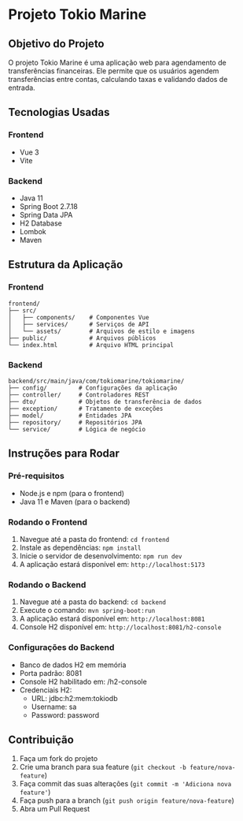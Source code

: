 # Projeto Tokio Marine

## Objetivo do Projeto

O projeto Tokio Marine é uma aplicação web para agendamento de transferências financeiras. Ele permite que os usuários agendem transferências entre contas, calculando taxas e validando dados de entrada.

## Tecnologias Usadas

### Frontend
- Vue 3
- Vite

### Backend
- Java 11
- Spring Boot 2.7.18
- Spring Data JPA
- H2 Database
- Lombok
- Maven

## Estrutura da Aplicação

### Frontend
```
frontend/
├── src/
│   ├── components/    # Componentes Vue
│   ├── services/      # Serviços de API
│   └── assets/        # Arquivos de estilo e imagens
├── public/            # Arquivos públicos
└── index.html         # Arquivo HTML principal
```

### Backend
```
backend/src/main/java/com/tokiomarine/tokiomarine/
├── config/         # Configurações da aplicação
├── controller/     # Controladores REST
├── dto/            # Objetos de transferência de dados
├── exception/      # Tratamento de exceções
├── model/          # Entidades JPA
├── repository/     # Repositórios JPA
└── service/        # Lógica de negócio
```

## Instruções para Rodar

### Pré-requisitos
- Node.js e npm (para o frontend)
- Java 11 e Maven (para o backend)

### Rodando o Frontend
1. Navegue até a pasta do frontend: `cd frontend`
2. Instale as dependências: `npm install`
3. Inicie o servidor de desenvolvimento: `npm run dev`
4. A aplicação estará disponível em: `http://localhost:5173`

### Rodando o Backend
1. Navegue até a pasta do backend: `cd backend`
2. Execute o comando: `mvn spring-boot:run`
3. A aplicação estará disponível em: `http://localhost:8081`
4. Console H2 disponível em: `http://localhost:8081/h2-console`

### Configurações do Backend
- Banco de dados H2 em memória
- Porta padrão: 8081
- Console H2 habilitado em: /h2-console
- Credenciais H2:
  - URL: jdbc:h2:mem:tokiodb
  - Username: sa
  - Password: password

## Contribuição

1. Faça um fork do projeto
2. Crie uma branch para sua feature (`git checkout -b feature/nova-feature`)
3. Faça commit das suas alterações (`git commit -m 'Adiciona nova feature'`)
4. Faça push para a branch (`git push origin feature/nova-feature`)
5. Abra um Pull Request

